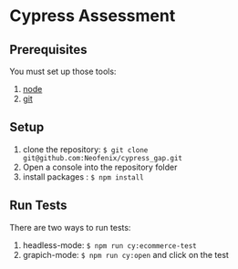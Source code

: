 # Cypress Assessment

## Prerequisites
You must set up those tools:

1. [node](https://nodejs.org/en/)
1. [git](https://git-scm.com/)

## Setup
1. clone the repository: `$ git clone git@github.com:Neofenix/cypress_gap.git`
2. Open a console into the repository folder
1. install packages : `$ npm install`

## Run Tests
There are two ways to run tests:
1. headless-mode: `$ npm run cy:ecommerce-test`
2. grapich-mode: `$ npm run cy:open` and click on the test
